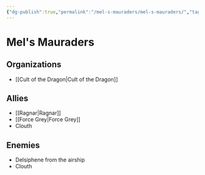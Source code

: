 ```yaml
---
{"dg-publish":true,"permalink":"/mel-s-mauraders/mel-s-mauraders/","tags":"gardenEntry","dgHomeLink":true,"dgPassFrontmatter":false}
---
```


# Mel's Mauraders


## Organizations
- [[Cult of the Dragon|Cult of the Dragon]]

## Allies
- [[Ragnar|Ragnar]]
- [[Force Grey|Force Grey]]
- Clouth 
## Enemies
- Delsiphene from the airship
- Clouth

